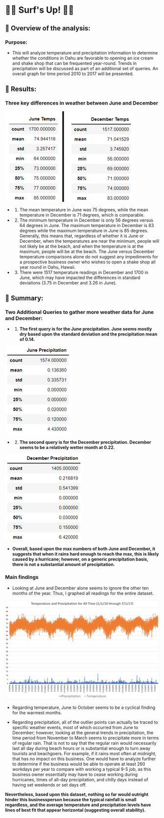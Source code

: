# :swimming_man: Surf's Up!  :surfing_woman:

## :icecream: Overview of the analysis: 
### Purpose:
- This will analyze temperature and precipitation information to determine whether the conditions in Oahu are favorable to opening an ice cream and shake shop that can be frequented year-round.  Trends in precipitation will be discussed as part of an additional set of queries.  An overall graph for time period 2010 to 2017 will be presented.

## :ice_cream: Results: 
### Three key differences in weather between June and December 

![Temps_Combined](https://github.com/Super-Manda/surfs_up/blob/main/Images_%26_Extras/Temps_Combined.png) 

- 1.  The mean temperature in June was 75 degrees, while the mean temperature in December is 71 degrees, which is comparable. 
- 2.  The minimum temperature in December is only 56 degrees versus 64 degrees in June.  The maximum temperature in December is 83 degrees while the maximum temperature in June is 85 degrees.  Generally, this means that, regardless of whether it is June or December, when the temperatures are near the minimum, people will not likely be at the beach, and when the temperature is at the maximum, people will be at the beach.  The June versus December temperature comparisons alone do not suggest any impediments for a prospective business owner who wishes to open a shake shop all year round in Oahu, Hawaii.   
- 3.   There were 1517 temperature readings in December and 1700 in June, which may have impacted the differences in standard deviations (3.75 in December and 3.26 in June).

## :shaved_ice: Summary: 

### Two Additional Queries to gather more weather data for June and December:
-	1.  **The first query is for the June precipitation.  June seems mostly dry based upon the standard deviation and the precipitation mean of 0.14.**  

![June_Precipitation]( https://github.com/Super-Manda/surfs_up/blob/main/Images_%26_Extras/June_Precipitation.png)

-	2.  **The second query is for the December precipitation.  December seems to be a relatively wetter month at 0.22.**  

![December_Precipitation](https://github.com/Super-Manda/surfs_up/blob/main/Images_%26_Extras/December_Precipitation.png) 

-	**Overall, based upon the max numbers of both June and December, it suggests that when it rains hard enough to reach the max, this is likely caused by a hurricane; however, on a generic precipitation basis, there is not a substantial amount of precipitation.**  


### Main findings 
- Looking at June and December alone seems to ignore the other ten months of the year.  Thus, I graphed all readings for the entire dataset.  

![All_Time](https://github.com/Super-Manda/surfs_up/blob/main/Images_%26_Extras/Temp_Precipitation_All_Time.png)

- Regarding temperature, June to October seems to be a cyclical finding for the warmest months.  

- Regarding precipitation, all of the outlier points can actually be traced to specific weather events, most of which occurred from June to December; however, looking at the general trends in precipitation, the time period from November to March seems to precipitate more in terms of regular rain.  That is not to say that the regular rain would necessarily last all day during beach hours or is substantial enough to turn away tourists and beachgoers.  For example, if it rains most often at midnight, that has no impact on this business.  One would have to analyze further to determine if the business would be able to operate at least 260 workdays per year to compare with working a typical 9-5 job, as this business owner essentially may have to cease working during hurricanes, times of all-day precipitation, and chilly days instead of having set weekends or set days off.  

**Nevertheless, based upon this dataset, nothing so far would outright hinder this businessperson because the typical rainfall is small regardless, and the average temperature and precipitation levels have lines of best fit that appear horizontal (suggesting overall stability).**
